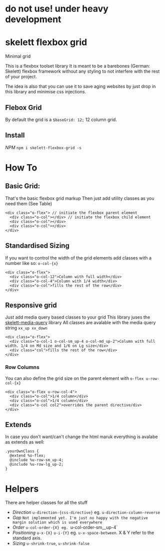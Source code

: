 # do not use! under heavy development

# skelett flexbox grid
Minimal grid

This is a flexbox toolset library
It is meant to be a barebones (German: Skelett) flexbox framework without any styling to not interfere with the rest of your project.

The idea is also that you can use it to save aging websites by just drop in this library and minimise css injections.


## Flebox Grid
By default the grid is a `$baseGrid: 12;` 12 column grid.

## Install
*NPM* `npm i skelett-flexbox-grid -s`

# How To

## Basic Grid:
That's the basic flexbox grid markup
Then just add utility classes as you need them (See Table)

```
<div class="o-flex"> // initiate the flexbox parent element
  <div class="o-col"></div> // initiate the flexbox child element
  <div class="o-col"></div>
  <div class="o-col"></div>
</div>

```


## Standardised Sizing
If you want to control the width of the grid elements add classes with a number like so: `o-col-{x}`

```
<div class="o-flex">
  <div class="o-col-12">Column with full width</div>
  <div class="o-col-4">Column with 1/4 width</div>
  <div class="o-col">fills the rest of the row</div>
</div>

```

## Responsive grid
Just add media query based classes to your grid
This library juses the [skelett-media-query](https://github.com/kaspar-allenbach/skelett-media-queries) library
All classes are avalable with the media query string `xx_up xx_down`

```
<div class="o-flex">
  <div class="o-col-1 o-col-sm_up-4 o-col-md_up-2">Column with full width. 1/4 on Md size and 1/6 on Lg size</div>
  <div class="col">fills the rest of the row</div>
</div>

```
### Row Columns
You can also define the grid size on the parent element with `o-flex u-row-col-{x}`
```
<div class="o-flex u-row-col-4">
  <div class="o-col">1/4 column</div>
  <div class="o-col">1/4 column</div>
  <div class="o-col col2">overrides the parent directive/div>
</div>

```

## Extends
In case you don't want/can't change the html maruk everything is avalabe as extends as well:

```
.yourOwnClass {
  @extend %o-flex;
  @include %u-row-sm_up-4;
  @include %u-row-lg_up-2;
}
```

# Helpers
There are helper classes for all the stuff

- *Direction* `u-direction-{css-directive}` eg. `u-direction-column-reverse`
- *Gap* `Not implemented yet. I'm just no happy with the negative margin solution which is used everywhere`
- *Order* `u-col-order-{X} eg. `u-col-order-sm__up-4`
- *Positioning* `u-x-{X}` `u-i-{Y}` eg. `u-x-space-between`. X & Y refer to the standard axis.
- *Sizing* `u-shrink-true`, `u-shrink-false`




